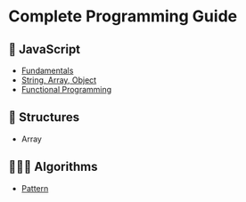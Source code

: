 # Complete Programming Guide

## 🥋 JavaScript
- [Fundamentals](Chapter-01-Fundamentals)
- [String, Array, Object](Chapter-02-String-Array-Object)
- [Functional Programming](Chapter-03-Functional-Program)

## 🧩 Structures
- Array

## 👨🏻‍💻 Algorithms
- [Pattern](Chapter-00-Pattern-and-Basics)
